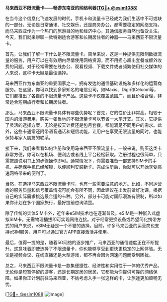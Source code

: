 **马来西亚不限流量卡——畅游东南亚的网络利器[[TG💪+ @esim1088](https://t.me/s/esim1088)]**

在当今这个信息化飞速发展的时代，手机卡和流量卡已经成为我们生活中不可或缺的一部分。无论是日常通讯、社交娱乐，还是商务办公，都需要稳定的网络支持。而马来西亚作为一个热门的旅游目的地和经济中心，其通信服务自然也备受关注。今天，我们就来聊聊一款特别适合游客和长期居住者的神器——马来西亚不限流量卡。

首先，让我们了解一下什么是不限流量卡。简单来说，这是一种提供无限制数据流量的服务，用户可以在有效期内尽情使用网络资源，而不用担心超出套餐或额外收费的问题。对于经常需要在线办公、观看视频、下载文件或者频繁使用社交媒体的人来说，这种卡无疑是最佳选择。

马来西亚作为东南亚的重要国家之一，拥有发达的通信基础设施和多样化的运营商服务。在这里，你可以找到多家知名的电信公司，如Maxis、Digi和Celcom等，它们都推出了各自的不限流量卡产品。这些卡不仅覆盖范围广，而且价格合理，非常适合短期旅行者和长期居住者。

那么，马来西亚不限流量卡具体有哪些优势呢？首先，它的性价比非常高。相较于国内的漫游费用，购买一张当地的不限流量卡可以节省一大笔开支。其次，它提供了灵活的选择方案，无论是按天计费还是包月套餐，都能满足不同用户的需求。此外，这些卡通常还附带语音通话和短信功能，让用户在享受无限流量的同时，也能保持与家人朋友的联系。

接下来，我们来看看如何注册和使用马来西亚不限流量卡。一般来说，购买这类卡非常方便，你可以在机场、便利店或者线上平台轻松获取。注册过程也很简单，只需按照说明书上的步骤操作即可。通常情况下，你需要准备一部支持SIM卡的手机，并确保手机已经解锁，以便顺利安装新卡。完成注册后，你就可以开始享受高速网络带来的便利了。

当然，在选择马来西亚不限流量卡时，也有一些需要注意的地方。比如，不同运营商的服务质量和信号覆盖情况可能会有所不同，因此建议在出发前做好功课，根据自己的实际需求挑选最合适的卡种。另外，部分卡可能对国际漫游有限制，所以如果你计划在多个国家旅行，最好提前咨询清楚。

除了传统的实体SIM卡外，近年来eSIM技术也在逐渐普及。eSIM是一种嵌入式虚拟SIM卡，无需物理插拔即可实现网络连接。对于经常更换设备或希望简化携带方式的用户来说，eSIM无疑是一个不错的选择。目前，许多马来西亚的运营商也支持eSIM服务，用户可以通过官方APP直接激活并使用。

最后，值得一提的是，随着5G网络的逐步推广，马来西亚的通信速度正在不断提升。这意味着即使选择了不限流量卡，你也能够享受到更快更稳定的上网体验。无论是视频会议、在线直播还是大型游戏，都不再会因为网速问题而受到困扰。

总之，马来西亚不限流量卡是一款集便捷性、经济性和实用性于一体的优秀产品。无论你是短暂停留的游客，还是长期定居的居民，它都能为你提供可靠的网络保障。如果你正计划前往马来西亚，不妨考虑入手一张这样的卡，让旅途更加顺畅无忧。

[[TG💪+ @esim1088](https://t.me/s/esim1088) ![Image](https://i.postimg.cc/4NQfJmqS/Snipaste-2025-05-13-00-14-12.png)]
